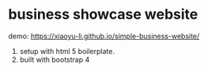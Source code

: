 # business showcase website

demo: https://xiaoyu-li.github.io/simple-business-website/

1. setup with html 5 boilerplate.
2. built with bootstrap 4
